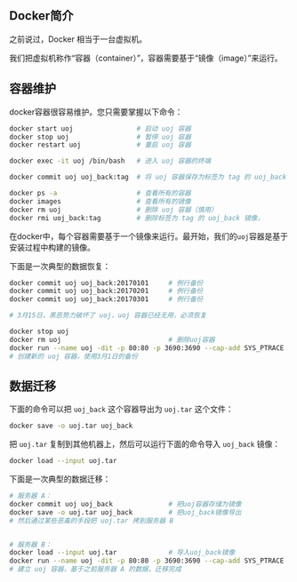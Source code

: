 ## Docker简介

之前说过，Docker 相当于一台虚拟机。

我们把虚拟机称作“容器（container）”，容器需要基于“镜像（image）”来运行。



## 容器维护

docker容器很容易维护。您只需要掌握以下命令：

```bash
docker start uoj                # 启动 uoj 容器
docker stop uoj                 # 暂停 uoj 容器
docker restart uoj              # 重启 uoj 容器

docker exec -it uoj /bin/bash   # 进入 uoj 容器的终端

docker commit uoj uoj_back:tag  # 将 uoj 容器保存为标签为 tag 的 uoj_back 镜像

docker ps -a                    # 查看所有的容器
docker images                   # 查看所有的镜像
docker rm uoj                   # 删除 uoj 容器（慎用）
docker rmi uoj_back:tag         # 删除标签为 tag 的 uoj_back 镜像，
```

在docker中，每个容器需要基于一个镜像来运行。最开始，我们的`uoj`容器是基于安装过程中构建的镜像。

下面是一次典型的数据恢复：

```bash
docker commit uoj uoj_back:20170101     # 例行备份
docker commit uoj uoj_back:20170201     # 例行备份
docker commit uoj uoj_back:20170301     # 例行备份

# 3月15日，黑恶势力破坏了 uoj，uoj 容器已经无用，必须恢复

docker stop uoj
docker rm uoj                           # 删除uoj容器
docker run --name uoj -dit -p 80:80 -p 3690:3690 --cap-add SYS_PTRACE  uoj_back:20170301
# 创建新的 uoj 容器，使用3月1日的备份
```

## 数据迁移

下面的命令可以把 `uoj_back` 这个容器导出为 `uoj.tar` 这个文件：
```bash
docker save -o uoj.tar uoj_back
```
把 `uoj.tar` 复制到其他机器上，然后可以运行下面的命令导入 `uoj_back` 镜像：
```bash
docker load --input uoj.tar
```

下面是一次典型的数据迁移：
```bash
# 服务器 A：
docker commit uoj uoj_back              # 把uoj容器存储为镜像
docker save -o uoj.tar uoj_back         # 把uoj_back镜像导出
# 然后通过某些恶毒的手段把 uoj.tar 拷到服务器 B


# 服务器 B：
docker load --input uoj.tar             # 导入uoj_back镜像
docker run --name uoj -dit -p 80:80 -p 3690:3690 --cap-add SYS_PTRACE  uoj_back
# 建立 uoj 容器，基于之前服务器 A 的数据，迁移完成
```
